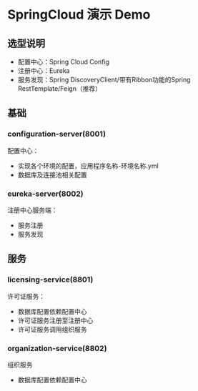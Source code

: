 # SpringCloud 演示 Demo

## 选型说明
- 配置中心：Spring Cloud Config
- 注册中心：Eureka
- 服务发现：Spring DiscoveryClient/带有Ribbon功能的Spring RestTemplate/Feign（推荐）

## 基础

### configuration-server(8001)
配置中心：
- 实现各个环境的配置，应用程序名称-环境名称.yml
- 数据库及连接池相关配置

### eureka-server(8002)
注册中心服务端：
- 服务注册
- 服务发现

## 服务

### licensing-service(8801)
许可证服务：
- 数据库配置依赖配置中心
- 许可证服务注册至注册中心
- 许可证服务调用组织服务


### organization-service(8802)
组织服务
- 数据库配置依赖配置中心